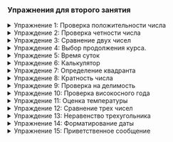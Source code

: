 ### Упражнения для второго занятия

<details>
  <summary id="упражнение-1-проверка-положительности-числа">Упражнение 1: Проверка положительности числа</summary>

  **Условие задачи:**  
  Напишите программу, которая запрашивает у пользователя число и проверяет, является ли оно положительным.

  **Ввод данных:**
  ```
  Введите число: 10
  ```

  **Правильный вывод:**
  ```
  Число положительное
  ```
</details>

<details>
  <summary id="упраждение-2-проверка-четности-числа">Упраждение 2: Проверка четности числа</summary>

  **Условие задачи:**  
  Напишите программу, которая запрашивает у пользователя число и проверяет, является ли оно четным.

  **Ввод данных:**
  ```
  Введите число: 4
  ```

  **Правильный вывод:**
  ```
  Число четное
  ```
</details>

<details>
  <summary id="упраждение-3-сравнение-двух-чисел">Упраждение 3: Сравнение двух чисел</summary>

  **Условие задачи:**  
  Напишите программу, которая запрашивает у пользователя два числа и выводит большее из них.

  **Ввод данных:**
  ```
  Введите первое число: 3
  Введите второе число: 7
  ```

  **Правильный вывод:**
  ```
  Большее число: 7
  ```
</details>

<details>
  <summary id="упраждение-4-выбор-курса">Упраждение 4: Выбор продолжения курса.</summary>

  **Условие задачи:**  
  По результатам зимних экзаменов студентам предлагается возможность выбрать курс. Если математика сдана на 4 или 5, то появляется возможно пойти на продвинутую математику, помимо обычной математики. Если компьютерные науки сданы на 4 или 5, то появляется возможно пойти на курс по операционным системам, иначе только на курс по программированию на питоне. Если студент сдает на 4 или 5 и математику и компьютерные науки, то у него появляется возможность пойти на специальный курс по алгоритмам и структурам данных.
  Напишите программу, которая напишет какие курсы доступны для студента после сдачи зимних экзаменов. Программа на вход принимает оценки по математике и компьютерным наукам, а на выходе дает список доступных курсов.

  **Ввод данных:**
  ```
  Введите оценку по математике:4
  Ведите оценку по компьютерным наукам:5
  ```

  **Правильный вывод:**
  ```
  Вам доступен крус: Продвинутая математика, Операционные системы, Алгоритмы и структуры данных.
  ```
</details>

<details>
  <summary id="упраждение-5-время-суток">Упраждение 5: Время суток</summary>

  **Условие задачи:**  
  Напишите программу, которая запрашивает у пользователя час (в 24-часовом формате) и выводит сообщение о времени суток (утро, день, вечер, ночь).

  **Ввод данных:**
  ```
  Введите час: 15
  ```

  **Правильный вывод:**
  ```
  День
  ```
</details>

<details>
  <summary id="упраждение-6-калькулятор">Упраждение 6: Калькулятор</summary>

  **Условие задачи:**  
  Напишите программу, которая запрашивает у пользователя два числа и оператор (+, -, *, /) и выполняет соответствующую операцию.

  **Ввод данных:**
  ```
  Введите первое число: 6
  Введите второе число: 3
  Введите оператор (+, -, *, /): /
  ```

  **Правильный вывод:**
  ```
  Результат: 2.0
  ```
</details>

<details>
  <summary id="упраждение-7-определение-квадранта">Упраждение 7: Определение квадранта</summary>

  **Условие задачи:**  
  Напишите программу, которая запрашивает у пользователя координаты точки (x, y) и определяет, в каком квадранте она находится.

  **Ввод данных:**
  ```
  Введите координату x: -5
  Введите координату y: 7
  ```

  **Правильный вывод:**
  ```
  Точка находится во втором квадранте
  ```
</details>

<details>
  <summary id="упраждение-8-кратность-числа">Упраждение 8: Кратность числа</summary>

  **Условие задачи:**  
  Напишите программу, которая запрашивает у пользователя число и проверяет, кратно ли оно 5.

  **Ввод данных:**
  ```
  Введите число: 10
  ```

  **Правильный вывод:**
  ```
  Число кратно 5
  ```
</details>

<details>
  <summary id="упраждение-9-проверка-на-делимость">Упраждение 9: Проверка на делимость</summary>

  **Условие задачи:**  
  Напишите программу, которая запрашивает у пользователя два числа и проверяет, делится ли первое число на второе без остатка.

  **Ввод данных:**
  ```
  Введите первое число: 15
  Введите второе число: 3
  ```

  **Правильный вывод:**
  ```
  Первое число делится на второе без остатка
  ```
</details>

<details>
  <summary id="упраждение-10-проверка-високосного-года">Упраждение 10: Проверка високосного года</summary>

  **Условие задачи:**  
  Напишите программу, которая запрашивает у пользователя год и проверяет, является ли он високосным.

  **Ввод данных:**
  ```
  Введите год: 2020
  ```

  **Правильный вывод:**
  ```
  Год является високосным
  ```
</details>

<details>
  <summary id="упраждение-11-оценка-температуры">Упраждение 11: Оценка температуры</summary>

  **Условие задачи:**  
  Напишите программу, которая запрашивает у пользователя температуру в градусах Цельсия и выводит сообщение о том, холодно, тепло или жарко.

  **Ввод данных:**
  ```
  Введите температуру: 25
  ```

  **Правильный вывод:**
  ```
  Тепло
  ```
</details>

<details>
  <summary id="упраждение-12-сравнение-трех-чисел">Упраждение 12: Сравнение трех чисел</summary>

  **Условие задачи:**  
  Напишите программу, которая запрашивает у пользователя три числа и выводит наибольшее из них.

  **Ввод данных:**
  ```
  Введите первое число: 4
  Введите второе число: 9
  Введите третье число: 7
  ```

  **Правильный вывод:**
  ```
  Наибольшее число: 9
  ```
</details>

<details>
  <summary id="упраждение-13-неравенство-трехугольника">Упраждение 13: Неравенство трехугольника</summary>

  **Условие задачи:**
  Напишите программу, которая запрашивает у пользователя три числа которые соответствуют длинам отрезков и проверяет можно ли составить из этих отрезков трехугольник.

  **Ввод данных:**
  ```
  Введите первое число: 5
  Введите второе число: 9
  Введите третье число: 7
  ```

  **Правильный вывод:**
  ```
  Из отрезков длинны 5, 9 и 7 можно составить трехугольник.
  ```
</details>

<details>
  <summary id="упражнение-14-форматирование-даты">Упражнение 14: Форматирование даты</summary>
  
  **Условие задачи:**  
  Напишите программу, которая запрашивает у пользователя день, месяц и год, а затем выводит эту дату в формате "ДД.ММ.ГГГГ", используя f-строки.

  **Ввод данных:**
  ```
  Введите день: 7
  Введите месяц: 4
  Введите год: 2023
  ```

  **Правильный вывод:**
  ```
  Дата: 07.04.2023
  ```
</details>

<details>
  <summary id="упражнение-15-приветственное-сообщение">Упражнение 15: Приветственное сообщение</summary>
  
  **Условие задачи:**  
  Напишите программу, которая запрашивает у пользователя его имя и возраст, а затем выводит приветственное сообщение, используя f-строки.

  **Ввод данных:**
  ```
  Введите ваше имя: Alice
  Введите ваш возраст: 30
  ```

  **Правильный вывод:**
  ```
  Привет, Alice! Тебе 30 лет.
  ```
</details>

